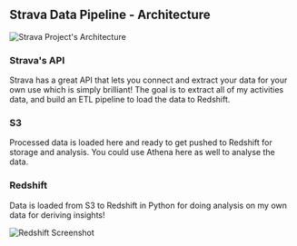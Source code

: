 ## Strava Data Pipeline - Architecture

![Strava Project's Architecture](https://github.com/user-attachments/assets/21327dcd-e0a3-42a1-8110-10244aaffa56)


### Strava's API
Strava has a great API that lets you connect and extract your data for your own use which is simply brilliant! The goal is to extract all of my activities data, and build an ETL pipeline to load the data to Redshift.

### S3
Processed data is loaded here and ready to get pushed to Redshift for storage and analysis. You could use Athena here as well to analyse the data.

### Redshift
Data is loaded from S3 to Redshift in Python for doing analysis on my own data for deriving insights!

![Redshift Screenshot](https://github.com/user-attachments/assets/106dc4dd-1e48-4483-8745-de12a935d3f5)
